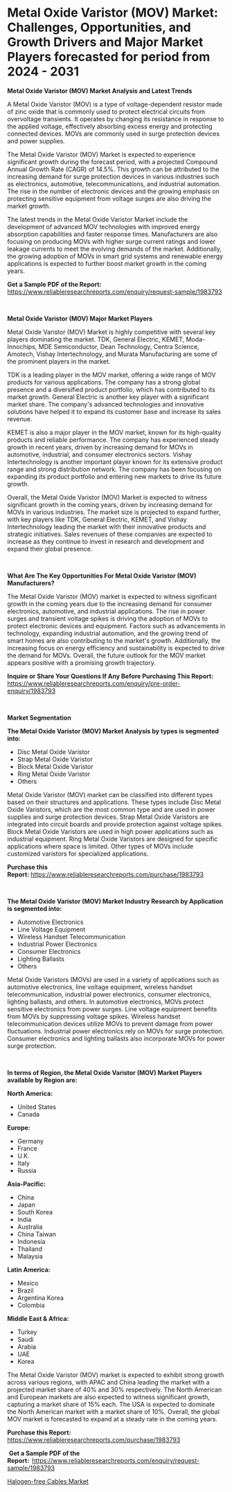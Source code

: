 <p><h1>Metal Oxide Varistor (MOV) Market: Challenges, Opportunities, and Growth Drivers and Major Market Players forecasted for period from 2024 - 2031</h1></p><p><strong>Metal Oxide Varistor (MOV) Market Analysis and Latest Trends</strong></p>
<p><p>A Metal Oxide Varistor (MOV) is a type of voltage-dependent resistor made of zinc oxide that is commonly used to protect electrical circuits from overvoltage transients. It operates by changing its resistance in response to the applied voltage, effectively absorbing excess energy and protecting connected devices. MOVs are commonly used in surge protection devices and power supplies.</p><p>The Metal Oxide Varistor (MOV) Market is expected to experience significant growth during the forecast period, with a projected Compound Annual Growth Rate (CAGR) of 14.5%. This growth can be attributed to the increasing demand for surge protection devices in various industries such as electronics, automotive, telecommunications, and industrial automation. The rise in the number of electronic devices and the growing emphasis on protecting sensitive equipment from voltage surges are also driving the market growth.</p><p>The latest trends in the Metal Oxide Varistor Market include the development of advanced MOV technologies with improved energy absorption capabilities and faster response times. Manufacturers are also focusing on producing MOVs with higher surge current ratings and lower leakage currents to meet the evolving demands of the market. Additionally, the growing adoption of MOVs in smart grid systems and renewable energy applications is expected to further boost market growth in the coming years.</p></p>
<p><strong>Get a Sample PDF of the Report:&nbsp;</strong> <a href="https://www.reliableresearchreports.com/enquiry/request-sample/1983793">https://www.reliableresearchreports.com/enquiry/request-sample/1983793</a></p>
<p>&nbsp;</p>
<p><strong>Metal Oxide Varistor (MOV) Major Market Players</strong></p>
<p><p>Metal Oxide Varistor (MOV) Market is highly competitive with several key players dominating the market. TDK, General Electric, KEMET, Moda-Innochips, MDE Semiconductor, Dean Technology, Centra Science, Amotech, Vishay Intertechnology, and Murata Manufacturing are some of the prominent players in the market.</p><p>TDK is a leading player in the MOV market, offering a wide range of MOV products for various applications. The company has a strong global presence and a diversified product portfolio, which has contributed to its market growth. General Electric is another key player with a significant market share. The company's advanced technologies and innovative solutions have helped it to expand its customer base and increase its sales revenue.</p><p>KEMET is also a major player in the MOV market, known for its high-quality products and reliable performance. The company has experienced steady growth in recent years, driven by increasing demand for MOVs in automotive, industrial, and consumer electronics sectors. Vishay Intertechnology is another important player known for its extensive product range and strong distribution network. The company has been focusing on expanding its product portfolio and entering new markets to drive its future growth.</p><p>Overall, the Metal Oxide Varistor (MOV) Market is expected to witness significant growth in the coming years, driven by increasing demand for MOVs in various industries. The market size is projected to expand further, with key players like TDK, General Electric, KEMET, and Vishay Intertechnology leading the market with their innovative products and strategic initiatives. Sales revenues of these companies are expected to increase as they continue to invest in research and development and expand their global presence.</p></p>
<p>&nbsp;</p>
<p><strong>What Are The Key Opportunities For Metal Oxide Varistor (MOV) Manufacturers?</strong></p>
<p><p>The Metal Oxide Varistor (MOV) market is expected to witness significant growth in the coming years due to the increasing demand for consumer electronics, automotive, and industrial applications. The rise in power surges and transient voltage spikes is driving the adoption of MOVs to protect electronic devices and equipment. Factors such as advancements in technology, expanding industrial automation, and the growing trend of smart homes are also contributing to the market's growth. Additionally, the increasing focus on energy efficiency and sustainability is expected to drive the demand for MOVs. Overall, the future outlook for the MOV market appears positive with a promising growth trajectory.</p></p>
<p><strong>Inquire or Share Your Questions If Any Before Purchasing This Report:</strong> <a href="https://www.reliableresearchreports.com/enquiry/pre-order-enquiry/1983793">https://www.reliableresearchreports.com/enquiry/pre-order-enquiry/1983793</a></p>
<p>&nbsp;</p>
<p><strong>Market Segmentation</strong></p>
<p><strong>The Metal Oxide Varistor (MOV) Market Analysis by types is segmented into:</strong></p>
<p><ul><li>Disc Metal Oxide Varistor</li><li>Strap Metal Oxide Varistor</li><li>Block Metal Oxide Varistor</li><li>Ring Metal Oxide Varistor</li><li>Others</li></ul></p>
<p><p>Metal Oxide Varistor (MOV) market can be classified into different types based on their structures and applications. These types include Disc Metal Oxide Varistors, which are the most common type and are used in power supplies and surge protection devices. Strap Metal Oxide Varistors are integrated into circuit boards and provide protection against voltage spikes. Block Metal Oxide Varistors are used in high power applications such as industrial equipment. Ring Metal Oxide Varistors are designed for specific applications where space is limited. Other types of MOVs include customized varistors for specialized applications.</p></p>
<p><strong>Purchase this Report:&nbsp;</strong><a href="https://www.reliableresearchreports.com/purchase/1983793">https://www.reliableresearchreports.com/purchase/1983793</a></p>
<p>&nbsp;</p>
<p><strong>The Metal Oxide Varistor (MOV) Market Industry Research by Application is segmented into:</strong></p>
<p><ul><li>Automotive Electronics</li><li>Line Voltage Equipment</li><li>Wireless Handset Telecommunication</li><li>Industrial Power Electronics</li><li>Consumer Electronics</li><li>Lighting Ballasts</li><li>Others</li></ul></p>
<p><p>Metal Oxide Varistors (MOVs) are used in a variety of applications such as automotive electronics, line voltage equipment, wireless handset telecommunication, industrial power electronics, consumer electronics, lighting ballasts, and others. In automotive electronics, MOVs protect sensitive electronics from power surges. Line voltage equipment benefits from MOVs by suppressing voltage spikes. Wireless handset telecommunication devices utilize MOVs to prevent damage from power fluctuations. Industrial power electronics rely on MOVs for surge protection. Consumer electronics and lighting ballasts also incorporate MOVs for power surge protection.</p></p>
<p>&nbsp;</p>
<p><strong>In terms of Region, the Metal Oxide Varistor (MOV) Market Players available by Region are:</strong></p>
<p>
    <p> <strong> North America: </strong>
        <ul>
            <li>United States</li>
            <li>Canada</li>
        </ul>
        </p> 
    <p> <strong> Europe: </strong>
        <ul>
            <li>Germany</li>
            <li>France</li>
            <li>U.K.</li>
            <li>Italy</li>
            <li>Russia</li>
        </ul>
        </p> 
    <p> <strong> Asia-Pacific: </strong>
        <ul>
            <li>China</li>
            <li>Japan</li>
            <li>South Korea</li>
            <li>India</li>
            <li>Australia</li>
            <li>China Taiwan</li>
            <li>Indonesia</li>
            <li>Thailand</li>
            <li>Malaysia</li>
        </ul>
        </p> 
    <p> <strong> Latin America: </strong>
        <ul>
            <li>Mexico</li>
            <li>Brazil</li>
            <li>Argentina Korea</li>
            <li>Colombia</li>
        </ul>
        </p> 
    <p> <strong> Middle East & Africa: </strong>
        <ul>
            <li>Turkey</li>
            <li>Saudi</li>
            <li>Arabia</li>
            <li>UAE</li>
            <li>Korea</li>
        </ul>
    </p>
    </p>
<p><p>The Metal Oxide Varistor (MOV) market is expected to exhibit strong growth across various regions, with APAC and China leading the market with a projected market share of 40% and 30% respectively. The North American and European markets are also expected to witness significant growth, capturing a market share of 15% each. The USA is expected to dominate the North American market with a market share of 10%. Overall, the global MOV market is forecasted to expand at a steady rate in the coming years.</p></p>
<p><strong>Purchase this Report: </strong><a href="https://www.reliableresearchreports.com/purchase/1983793">https://www.reliableresearchreports.com/purchase/1983793</a></p>
<p>&nbsp;<strong>Get a Sample PDF of the Report:&nbsp;&nbsp;</strong><a href="https://www.reliableresearchreports.com/enquiry/request-sample/1983793">https://www.reliableresearchreports.com/enquiry/request-sample/1983793</a></p>
<p><strong></strong></p>
<p><p><a href="https://github.com/WillieWoodard/Market-Research-Report-List-4/blob/main/halogen-free-cables-market.md">Halogen-free Cables Market</a></p></p>